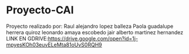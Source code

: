 # Proyecto-CAI
Proyecto realizado por:
Raul alejandro lopez balleza
Paola guadalupe herrera quiroz
leonardo amaya escobedo
jair alberto martinez hernandez
LINK EN GDRIVE:https://drive.google.com/open?id=1j-mpyesKOh03euvELeMta81oUvS0RQH9
